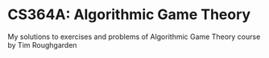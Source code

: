 # CS364A: Algorithmic Game Theory
My solutions to exercises and problems of Algorithmic Game Theory course by Tim Roughgarden
